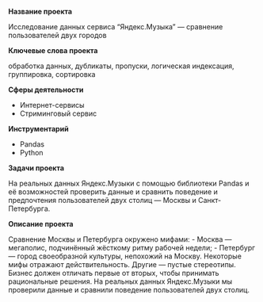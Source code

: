 **Название проекта**

Исследование данных сервиса “Яндекс.Музыка” — сравнение пользователей двух городов


**Ключевые слова проекта**

обработка данных, дубликаты, пропуски, логическая индексация, группировка, сортировка

**Сферы деятельности**
- Интернет-сервисы
- Стриминговый сервис

**Инструментарий**
- Pandas 
- Python

**Задачи проекта**

На реальных данных Яндекс.Музыки c помощью библиотеки Pandas и её возможностей проверить данные и сравнить поведение и предпочтения пользователей двух столиц — Москвы и Санкт-Петербурга.	

**Описание проекта**

Сравнение Москвы и Петербурга окружено мифами: - Москва — мегаполис, подчинённый жёсткому ритму рабочей недели; - Петербург — город своеобразной культуры, непохожий на Москву. Некоторые мифы отражают действительность. Другие — пустые стереотипы. Бизнес должен отличать первые от вторых, чтобы принимать рациональные решения. На реальных данных Яндекс.Музыки мы проверили данные и сравнили поведение пользователей двух столиц.

